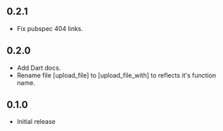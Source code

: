 ## 0.2.1

- Fix pubspec 404 links.

## 0.2.0

- Add Dart docs.
- Rename file [upload_file] to [upload_file_with] to reflects it's function name. 

## 0.1.0

- Initial release
